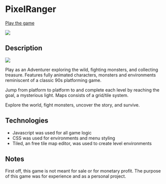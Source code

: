 # PixelRanger
[Play the game](https://dpark189.github.io/PixelRanger/)




![](https://lh3.googleusercontent.com/U1uv3nMFg1PXxCTl6Ycv4ftR718gzLxymkE4dX1wxo0MO7jHUQeY9ktl3g8mrLTzHEQOV_OD6mMzbos_QKUEiLNcSaNZdEPiwwjSq4KB5fqhezR70Y3CLp4jtotrata9i9JyiUw2sQWeDcHGfyffEqX3abO6JayH0jdf9e6hj1hWjeDWnfkor4mFHfKpRIYG0RIrzsglLA6g4hr2uUCReTCJnIv5xd1vrMYVxVleIXdwfi_wpoqJ0N-u6EG2_pabNjrBAp2pD7TTZfWTWLJUSknN10jSHH-jYltIY0JaOp-xc6_Fu3p56oKRZ5UU7Xse5gCuFKUkElopJVfWkpr7wF7tPW9oPpFGNei0utB3VH6sQ_Y9Sz98eBmwN7qQWRqBtcZzWcZWJByq0fOjjdM0qFHQpumh0009MhkAsSCp84CqDDULYQZHoz9VgVVjtIGkrcsq8Mxg_oGgnf-vt4VKpiU3S6_TGhveIyTc40npvtJfv5lLed1JY4oJcR86oBBC3uxQK1wJfY7FS2c7rZQJtraKLhf2MYslmecEKsPlgqrLs63aWQCgegXKzTzChpNgY0-MoKwAvs0gjZXB9oQGvfe3UBRa6c6wj8UVr24=w800-h450-no)

## Description

![](https://lh3.googleusercontent.com/nqpTXzI5pufPbahFqGmVIdrzmMepRxUNu-cjA4iJ8lLaIoHAfaEyV7XUWloMdznJrmNmQ4-1jA3aCJKf-qF2odyC37yktRsBriFqKQ1OhkXHrxH020bv9eGKfziMYG6xU7xx75i7yHFM8e8_GqGOxe0smacixLM3ZZyMoNdfS1c2qoN4_XdTcpmIq0YLmTjoFugUbxfb-YklKpaCsB4ZH99PpHYOXqNtCL_e_kV-Yp8gzmcymnc_sqpvaGkdITD32HlVxHZBBjsuh4Ad0GQm8rJJCeuwQm7zcQQsu2evSdVc67nXymY1zH0FkHGxrrpNUguSqTxN-tFyrlKBnvZjZ4AgqjfFWoQrq4EzotEiLApsYAMRbc5MLByyXYRcuz7FIs9gHQwQxmuejxtfiVJJZOkmhDbqUt0w1SMB19Oeg7AM5-aSDvd1FZCSbx1kkrFsYio7y-s0ulAKs2yChKaDMBHpOJc0YhDrPQsPyz__uCiiv4u3Jz6Nzp6o0IF79Bo719w8NDH9CAB5iDPCBroYssNqQdiAYu_B_vBH3VGtwvIU9MfQp99X2OgbwsleHRzYxujrlpczANgshSOFywp25Klcu9xlVzJc5e8uz6A=w800-h446-no)

Play as an Adventurer exploring the wild, fighting monsters, and collecting treasure. Features fully animated characters, monsters and environments reminiscent of a classic 90s platforming game. 

Jump from platform to platform to and complete each level by reaching the goal, a mysterious light. Maps consists of a grid/tile system. 

Explore the world, fight monsters, uncover the story, and survive.

## Technologies
*  Javascript was used for all game logic
*  CSS was used for environments and menu styling
*  Tiled, an free tile map editor, was used to create level environments

## Notes
First off, this game is not meant for sale or for monetary profit. The purpose of this game was for experience and as a personal project. 

